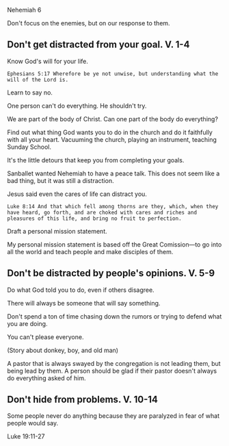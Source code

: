 Nehemiah 6

Don't focus on the enemies, but on our response to them.


## Don't get distracted from your goal. V. 1-4

Know God's will for your life.

    Ephesians 5:17 Wherefore be ye not unwise, but understanding what the will of the Lord is.

Learn to say no.

One person can't do everything. He shouldn't try.

We are part of the body of Christ. Can one part of the body do everything?

Find out what thing God wants you to do in the church and do it faithfully with all your heart. Vacuuming the church, playing an instrument, teaching Sunday School.

It's the little detours that keep you from completing your goals.

Sanballet wanted Nehemiah to have a peace talk. This does not seem like a bad thing, but it was still a distraction.

Jesus said even the cares of life can distract you.

    Luke 8:14 And that which fell among thorns are they, which, when they have heard, go forth, and are choked with cares and riches and pleasures of this life, and bring no fruit to perfection.

Draft a personal mission statement. 

My personal mission statement is based off the Great Comission—to go into all the world and teach people and make disciples of them. 

## Don't be distracted by people's opinions. V. 5-9

Do what God told you to do, even if others disagree.

There will always be someone that will say something.

Don't spend a ton of time chasing down the rumors or trying to defend what you are doing.

You can't please everyone.

(Story about donkey, boy, and old man)

A pastor that is always swayed by the congregation is not leading them, but being lead by them. A person should be glad if their pastor doesn't always do everything asked of him.

## Don't hide from problems. V. 10-14

Some people never do anything because they are paralyzed in fear of what people would say. 

Luke 19:11-27


